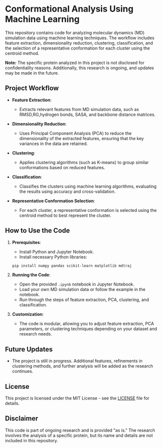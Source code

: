 # Conformational Analysis Using Machine Learning

This repository contains code for analyzing molecular dynamics (MD) simulation data using machine learning techniques. The workflow includes feature extraction, dimensionality reduction, clustering, classification, and the selection of a representative conformation for each cluster using the centroid method.

**Note:** The specific protein analyzed in this project is not disclosed for confidentiality reasons. Additionally, this research is ongoing, and updates may be made in the future.

## Project Workflow

- **Feature Extraction**:
  - Extracts relevant features from MD simulation data, such as RMSD,RG,hydrogen bonds, SASA, and backbone distance matrices.

- **Dimensionality Reduction**:
  - Uses Principal Component Analysis (PCA) to reduce the dimensionality of the extracted features, ensuring that the key variances in the data are retained.

- **Clustering**:
  - Applies clustering algorithms (such as K-means) to group similar conformations based on reduced features.

- **Classification**:
  - Classifies the clusters using machine learning algorithms, evaluating the results using accuracy and cross-validation.

- **Representative Conformation Selection**:
  - For each cluster, a representative conformation is selected using the centroid method to best represent the cluster.

## How to Use the Code

1. **Prerequisites**:
    - Install Python and Jupyter Notebook.
    - Install necessary Python libraries:
    ```bash
    pip install numpy pandas scikit-learn matplotlib mdtraj 
    ```

2. **Running the Code**:
    - Open the provided `.ipynb` notebook in Jupyter Notebook.
    - Load your own MD simulation data or follow the example in the notebook.
    - Run through the steps of feature extraction, PCA, clustering, and classification.

3. **Customization**:
    - The code is modular, allowing you to adjust feature extraction, PCA parameters, or clustering techniques depending on your dataset and research needs.

## Future Updates

- The project is still in progress. Additional features, refinements in clustering methods, and further analysis will be added as the research continues.

## License

This project is licensed under the MIT License - see the [LICENSE](LICENSE) file for details.

## Disclaimer

This code is part of ongoing research and is provided "as is." The research involves the analysis of a specific protein, but its name and details are not included in this repository.
